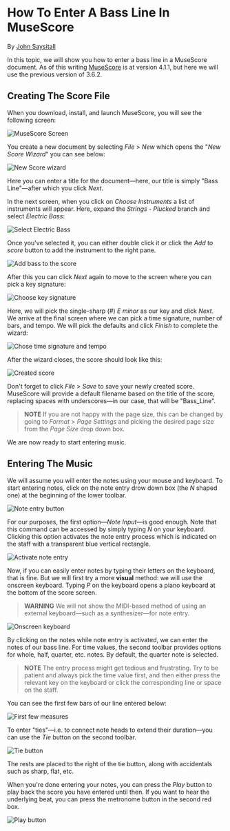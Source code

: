 # How To Enter A Bass Line In MuseScore

By [John Saysitall](mailto:john.saysitall@great-documents.com)

In this topic, we will show you how to enter a bass line in a MuseScore document. As of this writing [MuseScore](https://musescore.org/) is at version 4.1.1, but here we will use the previous version of 3.6.2.

## Creating The Score File

When you download, install, and launch MuseScore, you will see the following screen:

![MuseScore Screen](musescore-screen.png)

You create a new document by selecting _File_ > _New_ which opens the "_New Score Wizard_" you can see below:

![New Score wizard](new-score-wizard.png)

Here you can enter a title for the document&mdash;here, our title is simply "Bass Line"&mdash;after which you click _Next_.

In the next screen, when you click on _Choose Instruments_ a list of instruments will appear. Here, expand the _Strings - Plucked_ branch and select _Electric Bass_:

![Select Electric Bass](select-electric-bass.png)

Once you've selected it, you can either double click it or click the _Add to score_ button to add the instrument to the right pane.

![Add bass to the score](add-bass-to-score.png)

After this you can click _Next_ again to move to the screen where you can pick a key signature:

![Choose key signature](choose-key-signature.png)

Here, we will pick the single-sharp (#) _E minor_ as our key and click _Next_. We arrive at the final screen where we can pick a time signature, number of bars, and tempo. We will pick the defaults and click _Finish_ to complete the wizard:

![Chose time signature and tempo](choose-time-signature-and-tempo.png)

After the wizard closes, the score should look like this:

![Created score](created-score.png)

Don't forget to click _File_ > _Save_ to save your newly created score. MuseScore will provide a default filename based on the title of the score, replacing spaces with underscores&mdash;in our case, that will be "Bass_Line".

> __NOTE__
> If you are not happy with the page size, this can be changed by going to _Format_ > _Page Settings_ and picking the desired page size from the _Page Size_ drop down box.

We are now ready to start entering music.

## Entering The Music

We will assume you will enter the notes using your mouse and keyboard. To start entering notes, click on the note entry drow down box (the _N_ shaped one) at the beginning of the lower toolbar.

![Note entry button](note-entry-button.png)

For our purposes, the first option&mdash;_Note Input_&mdash;is good enough. Note that this command can be accessed by simply typing _N_ on your keyboard. Clicking this option activates the note entry process which is indicated on the staff with a transparent blue vertical rectangle.

![Activate note entry](activate-note-entry.png)

Now, if you can easily enter notes by typing their letters on the keyboard, that is fine. But we will first try a more __visual__ method: we will use the onscreen keyboard. Typing _P_ on the keyboard opens a piano keyboard at the bottom of the score screen.

> __WARNING__
> We will not show the MIDI-based method of using an external keyboard&mdash;such as a synthesizer&mdash;for note entry.

![Onscreen keyboard](onscreen-keyboard.png)

By clicking on the notes while note entry is activated, we can enter the notes of our bass line. For time values, the second toolbar provides options for whole, half, quarter, etc. notes. By default, the quarter note is selected.

> __NOTE__
> The entry process might get tedious and frustrating. Try to be patient and always pick the time value first, and then either press the relevant key on the keyboard or click the corresponding line or space on the staff.

You can see the first few bars of our line entered below:

![First few measures](first-few-measures.png)

To enter "ties"&mdash;i.e. to connect note heads to extend their duration&mdash;you can use the _Tie_ button on the second toolbar.

![Tie button](tie-button.png)

The rests are placed to the right of the tie button, along with accidentals such as sharp, flat, etc.

When you're done entering your notes, you can press the _Play_ button to play back the score you have entered until then. If you want to hear the underlying beat, you can press the metronome button in the second red box.

![Play button](play-button.png)
